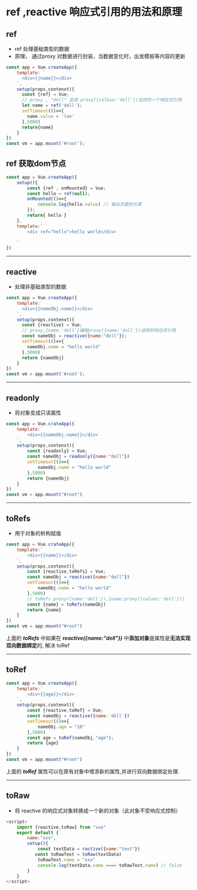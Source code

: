 # ref ,reactive 响应式引用的用法和原理

## ref 

- ref 处理基础类型的数据
- 原理， 通过proxy 对数据进行封装，当数据变化时，出发模板等内容的更新

```javascript
const app = Vue.createApp({
    template: `
      <div>{{name}}</div>
    `,
    setup(props,contenxt){
      const {ref} = Vue;
      // proxy , "dell" 变成 proxy({valkue:'dell'})这样的一个响应式引用
      let name = ref('dell');
      setTimeout(()=>{
        name.value = 'lee'
      },5000)
      return{name}
    }
})
const vm = app.mount('#root');

```

## ref 获取dom节点

```javascript
const app = Vue.createApp({
    setup(){
        const {ref , onMounted} = Vue;
        const hello = ref(null);
        onMounted(()=>{
            console.log(hello.value) // 输出页面的元素
        });
        return{ hello }
    },
    template:`
		<div ref="hello">hello world</div>
	
	`
})
```



---

## reactive

- 处理非基础类型的数据

```javascript
const app = Vue.createApp({
    template:`
      <div>{{nameObj.name}}</div>
    `,
    setup(props,contenxt){
      const {reactive} = Vue;
      // proxy,{name:'dell'}编程proxy({name:'dell'})这样的响应式引用
      const nameObj = reactive({name:"dell"});
      setTimeout(()=>{
        nameObj.name = "hello world"
      },5000)
      return {nameObj}
    }
})
const vm = app.mount('#root');
```

---

## readonly

- 将对象变成只读属性

```javascript
const app = Vue.crateApp({
    template:`
		<div>{{nameObj.name}}</div>
	`,
    setup(props,contenxt){
        const {readonly} = Vue;
        const nameObj = readonly({name:"dell"})
        setTimeout(()=>{
            nameObj.name = "hello world"
        },5000)
       	return {nameObj}
    }
})
const vm = app.mount("#root")
```

---

## toRefs

- 用于对象的析构赋值

```javascript
const app = Vue.crateApp({
    template:`
		<div>{{name}}</div>
	`,
    setup(props,contenxt){
        const {reactive,toRefs} = Vue;
        const nameObj = reactive({name:"dell"})
        setTimeout(()=>{
            nameObj.name = "hello world"
        },5000)
        // toRefs proxy({name:'dell'}),{name:proxy({values:'dell'})}
        const {name} = toRefs(nameObj)
       	return {name}
    }
})
const vm = app.mount("#root")
```

上面的 ***toRefs*** 中如果在 ***reactive({name:"dell"})*** 中**添加对象**是属性是**无法实现双向数据绑定**的, 解决 toRef

---

## toRef

```javascript
const app = Vue.createApp({
    template:`
		<div>{{age}}</div>	
	`,
    setup(props,contenxt){
        const {reactive,toRef} = Vue;
        const nameObj = reactive({name:'dell'})
        setTimeout(()=>{
            nameObj.age = "18"
        },5000)
        const age = toRef(nameObj,"age");
    	return {age}
    }
})
const vm = app.mount("#root")
```

上面的 ***toRef*** 属性可以在原有对象中增添新的属性,并进行双向数据绑定处理.

---

## toRaw

- 将 reactive 的响应式对象转换成一个新的对象（此对象不受响应式控制）

```javascript
<script>
	import {reactive,toRaw} from "vue"
	export default {
        name:"xxx",
        setup(){
            const textData = ractive({name:"text"})
		   const toRawText = toRaw(textData)
           	toRawText.name = "xxx"
            console.log(textData.name ==== toRawText.name) // false
        }
    }
</script>
```



